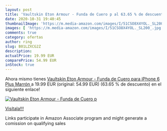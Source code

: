 ```yaml
---
layout: post
title: 'Vaultskin Eton Armour - Funda de Cuero p al 63.65 % de descuento'
date: 2020-10-31 19:40:45
thumbnailImage: 'https://m.media-amazon.com/images/I/51CSO8X4YOL._SL200_.jpg'
images: [ 'https://m.media-amazon.com/images/I/51CSO8X4YOL._SL200_.jpg' ]
comments: true
category: ofertas
author: ring
slug: B01LZXCG2Z
description:
actualPrice: 19.99 EUR
comparePrice: 54.99 EUR
inStock: true
---
```


Ahora mismo tienes [Vaultskin Eton Armour - Funda de Cuero para iPhone 6 Plus  Marrón ](https://www.amazon.es/dp/B01LZXCG2Z/?tag=tolees-21) a 19.99 EUR (original: 54.99 EUR) (63.65 %  de descuento) en el siguiente enlace!

[![Vaultskin Eton Armour - Funda de Cuero p](https://m.media-amazon.com/images/I/51CSO8X4YOL._SL200_.jpg)](https://www.amazon.es/dp/B01LZXCG2Z/?tag=tolees-21)

[Visítala!!!](https://www.amazon.es/dp/B01LZXCG2Z/?tag=tolees-21)

Links participate in Amazon Associate program and might generate a comission on qualifying sales
